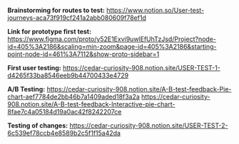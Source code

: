 **Brainstorming for routes to test:**
https://www.notion.so/User-test-journeys-aca73f919cf241a2abb080609f78ef1d

**Link for prototype first test:**
https://www.figma.com/proto/y52E1Exvi9uwlEfUhTzJsd/Project?node-id=405%3A2186&scaling=min-zoom&page-id=405%3A2186&starting-point-node-id=461%3A7112&show-proto-sidebar=1

**First user testing:**
https://cedar-curiosity-908.notion.site/USER-TEST-1-d4265f33ba8546eeb9b44700433e4729

**A/B Testing:**
https://cedar-curiosity-908.notion.site/A-B-test-feedback-Pie-chart-aef7784de2bb46b7a1409aded18f3a2a
https://cedar-curiosity-908.notion.site/A-B-test-feedback-Interactive-pie-chart-8fae7c4a05184d19a0ac42f8242207ce


**Testing of changes:**
https://cedar-curiosity-908.notion.site/USER-TEST-2-6c539ef78ccb4e8589b2c5f1f15a42da

